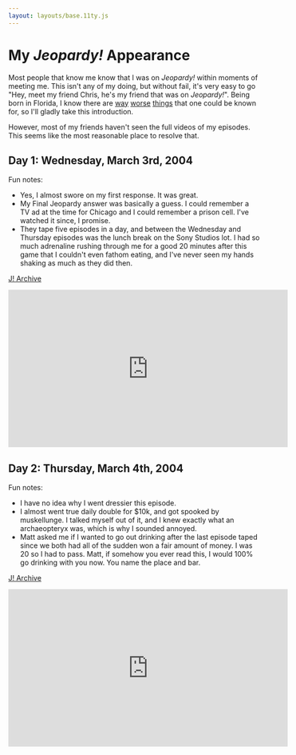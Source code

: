 ```yaml
---
layout: layouts/base.11ty.js
---
```


# My _Jeopardy!_ Appearance

Most people that know me know that I was on _Jeopardy!_ within moments of meeting me. This isn't any of my doing, but without fail, it's very easy to go "Hey, meet my friend Chris, he's my friend that was on _Jeopardy!_". Being born in Florida, I know there are [way](https://www.browardpalmbeach.com/news/346-pound-man-punches-dominos-pizza-guy-for-forgetting-his-garlic-knots-cops-say-6471471) [worse](https://miami.cbslocal.com/2020/07/10/florida-man-iguana-bike-crash/) [things](https://nypost.com/2020/07/23/florida-man-tries-to-evade-arrest-by-cartwheeling-away-from-cops/) that one could be known for, so I'll gladly take this introduction.

However, most of my friends haven't seen the full videos of my episodes. This seems like the most reasonable place to resolve that.

## Day 1: Wednesday, March 3rd, 2004

Fun notes:

- Yes, I almost swore on my first response. It was great.
- My Final Jeopardy answer was basically a guess. I could remember a TV ad at the time for Chicago and I could remember a prison cell. I've watched it since, I promise.
- They tape five episodes in a day, and between the Wednesday and Thursday episodes was the lunch break on the Sony Studios lot. I had so much adrenaline rushing through me for a good 20 minutes after this game that I couldn't even fathom eating, and I've never seen my hands shaking as much as they did then.

[J! Archive](https://www.j-archive.com/showgame.php?game_id=3262)

<div class="aspect-w-16 aspect-h-9">
  <iframe width="560" height="315" src="https://www.youtube-nocookie.com/embed/O6MEInPIEUs?rel=0" title="YouTube video player" frameborder="0" allow="accelerometer; autoplay; clipboard-write; encrypted-media; gyroscope; picture-in-picture" allowfullscreen></iframe>
</div>

## Day 2: Thursday, March 4th, 2004

Fun notes:

- I have no idea why I went dressier this episode.
- I almost went true daily double for $10k, and got spooked by muskellunge. I talked myself out of it, and I knew exactly what an archaeopteryx was, which is why I sounded annoyed.
- Matt asked me if I wanted to go out drinking after the last episode taped since we both had all of the sudden won a fair amount of money. I was 20 so I had to pass. Matt, if somehow you ever read this, I would 100% go drinking with you now. You name the place and bar.

[J! Archive](https://www.j-archive.com/showgame.php?game_id=3267)

<div class="aspect-w-16 aspect-h-9">
  <iframe width="560" height="315" src="https://www.youtube-nocookie.com/embed/M4Of-cJceVM?rel=0" title="YouTube video player" frameborder="0" allow="accelerometer; autoplay; clipboard-write; encrypted-media; gyroscope; picture-in-picture" allowfullscreen></iframe>
</div>
